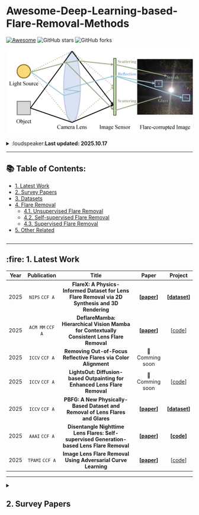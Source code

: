 # Awesome-Deep-Learning-based-Flare-Removal-Methods
[![Awesome](https://cdn.rawgit.com/sindresorhus/awesome/d7305f38d29fed78fa85652e3a63e154dd8e8829/media/badge.svg)](https://github.com/sindresorhus/awesome) ![GitHub stars](https://img.shields.io/github/stars/cranbs/Awesome-Flare-Removal?color=green)  ![GitHub forks](https://img.shields.io/github/forks/cranbs/Awesome-Flare-Removal?color=9cf)

<p align="center">
  <img src="asset/flareRemoval.png" />
</p>

<details>
<summary>:loudspeaker:<strong>Last updated: 2025.10.17</strong></summary>

- [10/2025] Update with ACMMM2025 & ICCV2025 & NeurlPS2025 papers. 
</details>

------

## 📚 Table of Contents:

<table style="margin-left: auto; margin-right: auto;">
    <tr>
          <ul>
              <li><a href="#1-Latest">1. Latest Work</a></li>
              <li><a href="#2-Survey-Papers">2. Survey Papers</a></li>
              <li><a href="#3-Datasets">3. Datasets</a>
              <li><a href="#4-Flare-Removal">4. Flare Removal</a>
                  <ul>
                      <li><a href="#41-unsupervised">4.1. Unsupervised Flare Removal </a></li>
                      <li><a href="#42-selfsupervised">4.2. Self-supervised Flare Removal</a></li>
                      <li><a href="#43-supervised">4.3. Supervised Flare Removal</a></li>
                  </ul>
              </li><li><a href="#5-Other-Related">5. Other Related</a>
          </ul>
    </tr>
</table>

-------

<h2 id="1-Latest">
    <span>:fire: 1. Latest Work </span>
</h2>

| Year |       Publication        |                            Title                             |                            Paper                             |                        Project                        |
| :--: | :----------------------: | :----------------------------------------------------------: | :----------------------------------------------------------: | :---------------------------------------------------: |
| 2025 | `NIPS` `CCF A` | **FlareX: A Physics-Informed Dataset for Lens Flare Removal via 2D Synthesis and 3D Rendering** |      **[[paper](https://arxiv.org/pdf/2510.09995)]**       |   **[[dataset](https://github.com/qulishen/FlareX)]**   |
| 2025 |       `ACM MM` `CCF A`       | **DeflareMamba: Hierarchical Vision Mamba for Contextually Consistent Lens Flare Removal** |       **[[paper](https://arxiv.org/pdf/2508.02113)]**        |  [[code](https://github.com/BNU-ERC-ITEA/DeflareMamba)]       |
| 2025 |       `ICCV` `CCF A`       | **Removing Out-of-Focus Reflective Flares via Color Alignment** |   🚀 Comming soon          |     |
| 2025 |       `ICCV` `CCF A`       | **LightsOut: Diffusion-based Outpainting for Enhanced Lens Flare Removal** |         🚀 Comming soon      |    [[code](https://github.com/Ray-1026/LightsOut-official)]    |
| 2025 | `ICCV` `CCF A` | **PBFG: A New Physically-Based Dataset and Removal of Lens Flares and Glares** |      **[[paper](https://cg.skku.edu/pub/papers/2025-zhu-iccv-pbfg-cam.pdf)]**       |   **[[dataset](https://github.com/cgskku/pbfg)]**   |
| 2025 |        `AAAI` `CCF A`         | **Disentangle Nighttime Lens Flares: Self-supervised Generation-based Lens Flare Removal** |       **[[paper](https://arxiv.org/pdf/2502.10714)]**        |   **[[code](https://github.com/xhnshui/Flare-Removal)]**        |
| 2025 |        `TPAMI` `CCF A`       | **Image Lens Flare Removal Using Adversarial Curve Learning** |       **[[paper](https://ieeexplore.ieee.org/document/10989553)]**        | [[code](https://github.com/YuyanZhou1/Improving-Lens-Flare-Removal)] |

-------------

<details>
    <summary>
        <h2 id="2-Survey-Papers">
            <span>2. Survey Papers</span>
        </h2>
    </summary>

| Year |       Publication        |                            Title                             |                            Paper                             |                        Project                        |
| :--: | :----------------------: | :----------------------------------------------------------: | :----------------------------------------------------------: | :---------------------------------------------------: |
| 2023 | `CVPRW` `CCF A Workshop` | **Mipi 2023 challenge on nighttime flare removal: Methods and results** | **[[paper](https://openaccess.thecvf.com/content/CVPR2023W/MIPI/papers/Dai_MIPI_2023_Challenge_on_Nighttime_Flare_Removal_Methods_and_Results_CVPRW_2023_paper.pdf)]** | **[[project](https://mipi-challenge.org/MIPI2023/)]** |
| 2024 | `CVPRW` `CCF A Workshop` | **Mipi 2024 challenge on nighttime flare removal: Methods and results** | **[[paper](https://ieeexplore.ieee.org/document/10678229)]** | **[[project](https://mipi-challenge.org/MIPI2024/)]** |
| 2023 |         `ArXiv`          |            **Toward flare-free images: A survey**            |       **[[paper](https://arxiv.org/abs/2310.14354)]**        |                                                       |
| 2023 |         `ArXiv`          | **Toward Real Flare Removal: A Comprehensive Pipeline and A New Benchmark** |       **[[paper](https://arxiv.org/pdf/2306.15884)]**        |                                                       |

-------------

<details>
    <summary>
        <h2 id="3-Datasets">
            <span>3. Datasets</span>
        </h2>
    </summary>

| Year |   Publication   |                            Title                             |                            Paper                             |                      Dataset                      |
| :--: | :-------------: | :----------------------------------------------------------: | :----------------------------------------------------------: | :-----------------------------------------------: |
| 2025 | `NIPS` `CCF A` | **FlareX: A Physics-Informed Dataset for Lens Flare Removal via 2D Synthesis and 3D Rendering** |      **[[paper](https://arxiv.org/pdf/2510.09995)]**       |   **[[dataset](https://github.com/qulishen/FlareX)]**   |
| 2025 | `ICCV` `CCF A` | **PBFG: A New Physically-Based Dataset and Removal of Lens Flares and Glares** |      **[[paper](https://cg.skku.edu/pub/papers/2025-zhu-iccv-pbfg-cam.pdf)]**       |   **[[dataset](https://github.com/cgskku/pbfg)]**   |
| 2024 | `TPAMI` `CCF A` | **Flare7k++: Mixing synthetic and real datasets for nighttime flare removal and beyond** |       **[[paper](https://arxiv.org/pdf/2306.04236)]**        | **[[dataset](https://github.com/ykdai/Flare7K)]** |
| 2022 | `NIPS` `CCF A`  | **Flare7k: A phenomenological nighttime flare removal dataset** | **[[paper](https://proceedings.neurips.cc/paper_files/paper/2022/file/1909ac72220bf5016b6c93f08b66cf36-Paper-Datasets_and_Benchmarks.pdf)]** | **[[dataset](https://github.com/ykdai/Flare7K)]** |
| 2023 |     `ArXiv`     | **Tackling scattering and reflective flare in mobile camera systems: A raw image dataset for enhanced flare removal** | **[[paper](https://ui.adsabs.harvard.edu/abs/2023arXiv230714180L/abstract)]** |                                                   |
| 2023 |     `ArXiv`     | **Toward Real Flare Removal: A Comprehensive Pipeline and A New Benchmark** |       **[[paper](https://arxiv.org/pdf/2306.15884)]**        |     
|

-------------------


<details>
    <summary>
        <h2 id="4-Flare-Removal">
            <span>4. Flare removal</span>
        </h2>
    </summary>

<details>
    <summary><h3 id="41-unsupervised"><span>4.1. Unsupervised Flare Removal</span></h3></summary>

| Year |  Publication   |                            Title                             |                            Paper                             |                             Code                             |
| :--: | :------------: | :----------------------------------------------------------: | :----------------------------------------------------------: | :----------------------------------------------------------: |
| 2021 | `ICCV` `CCF A` | **Light source guided single image flare removal from unpaired data** | **[[paper](https://openaccess.thecvf.com/content/ICCV2021/papers/Qiao_Light_Source_Guided_Single-Image_Flare_Removal_From_Unpaired_Data_ICCV_2021_paper.pdf)]** | **[[code](https://github.com/tanmayj2020/LightSourceGuideSingleImageFlareRemoval-ICCV2021)]** |

<details>
    <summary><h3 id="42-selfsupervised"><span>4.2. Self-supervised  Flare Removal</span></h3></summary>

| Year |  Publication   |                            Title                             |                            Paper                             |                             Code                             |
| :--: | :------------: | :----------------------------------------------------------: | :----------------------------------------------------------: | :----------------------------------------------------------: |
| 2025 |        `AAAI` `CCF A`         | **Disentangle Nighttime Lens Flares: Self-supervised Generation-based Lens Flare Removal** |       **[[paper](https://arxiv.org/pdf/2502.10714)]**        |   **[[code](https://github.com/xhnshui/Flare-Removal)]**        |

<details>
    <summary><h3 id="43-supervised"><span>4.3. Supervised  Flare Removal</span></h3></summary>


| Year |          Publication          |                            Title                             |                            Paper                             |                             Code                             |
| :--: | :---------------------------: | :----------------------------------------------------------: | :----------------------------------------------------------: | :----------------------------------------------------------: |
| 2025 |       `ICCV` `CCF A`       | **LightsOut: Diffusion-based Outpainting for Enhanced Lens Flare Removal** |         🚀 Comming soon      |    [[code](https://github.com/Ray-1026/LightsOut-official)]    |
| 2025 |       `ICCV` `CCF A`       | **Removing Out-of-Focus Reflective Flares via Color Alignment** |   🚀 Comming soon          |  🚀 Comming soon      |
| 2025 |       `ACM MM` `CCF A`       | **DeflareMamba: Hierarchical Vision Mamba for Contextually Consistent Lens Flare Removal** |       **[[paper](https://arxiv.org/pdf/2508.02113)]**        |  [[code](https://github.com/BNU-ERC-ITEA/DeflareMamba)]       |
| 2025 |       `IEEE TCSVT` `CCF B`       | **SAFAformer: Scale-Aware Frequency-Adaptive Guidance for Nighttime Flare Removal** |       **[[paper](https://ieeexplore.ieee.org/document/11113259)]**        |         |
| 2025 |       `Neural Networks` `CCF B`       | **LUFormer : A luminance-informed localized transformer with frequency augmentation for nighttime flare removal** |       **[[paper](https://www.sciencedirect.com/science/article/pii/S0893608025005404)]**        |   [[code](https://github.com/HeZhao0725/LUFormer)]|
| 2025 |        `TCE`       | **Nighttime Glare Removal for Consumer Electronics via Latent Space Transformation and Feature Enhanced Attention Mechanism** |       **[[paper](https://ieeexplore.ieee.org/abstract/document/11006158)]**        |   |
| 2025 |        `TPAMI` `CCF A`       | **Image Lens Flare Removal Using Adversarial Curve Learning** |       **[[paper](https://ieeexplore.ieee.org/document/10989553)]**        | [[code](https://github.com/YuyanZhou1/Improving-Lens-Flare-Removal)] |
| 2025 |        `Expert Systems with Applications` `CCF C`       | **IllumiNet: A two-stage model for effective flare removal and light enhancement under complex lighting conditions** |       **[[paper](https://www.sciencedirect.com/science/article/pii/S0957417425012606)]**        |  
| 2025 |       `ICASSP` `CCF C`        |            **Flare-Aware RWKV for Flare Removal**            | **[[paper](https://ieeexplore.ieee.org/document/10888487)]** |                                                              |
| 2025 |   `Neural Networks` `CCF B`   | **When low-light meets flares: Towards Synchronous Flare Removal and Brightness Enhancement** | **[[paper](https://www.sciencedirect.com/science/article/abs/pii/S0893608025000280)]** |                                                              |
| 2025 |   `Neurocomputing` `CCF C`    |        **Mask-Q attention network for flare removal**        | **[[paper](https://www.sciencedirect.com/science/article/abs/pii/S0952197625001034)]** |                                                              |
| 2025 |        `EAAI` `CCF C`         | **A self-prompt based dual-domain network for nighttime flare removal** | **[[paper](https://www.sciencedirect.com/science/article/abs/pii/S0925231225007726)]** |                                                              |
| 2025 |      `IEEE TASE` `CCF B`      | **Self-prior Guided Spatial and Fourier Transformer  for Nighttime Flare Removal** | **[[paper](https://ieeexplore.ieee.org/abstract/document/10877847)]** |        **[[code](https://github.com/cranbs/SGSFT)]**         |
| 2025 |      `IEEE TCSVT` `CCF B`      | **LPFSformer: Location Prior Guided Frequency and Spatial Interactive Learning for Nighttime Flare Removal** | **[[paper](https://ieeexplore.ieee.org/document/10777570)]** |                                                              |
| 2021 |        `ICCV` `CCF A`         |      **How to train neural networks for flare removal**      | **[[paper](https://openaccess.thecvf.com/content/ICCV2021/papers/Wu_How_To_Train_Neural_Networks_for_Flare_Removal_ICCV_2021_paper.pdf)]** | **[[code](https://github.com/budui/flare_removal_pytorch)]** |
| 2022 |        `NIPS` `CCF A`         | **Flare7k: A phenomenological nighttime flare removal dataset** | **[[paper](https://proceedings.neurips.cc/paper_files/paper/2022/file/1909ac72220bf5016b6c93f08b66cf36-Paper-Datasets_and_Benchmarks.pdf)]** |        **[[code](https://github.com/ykdai/Flare7K)]**        |
| 2023 |        `ICCV` `CCF A`         | **Improving lens flare removal with general-purpose pipeline and multiple light sources recovery** | **[[paper](https://openaccess.thecvf.com/content/ICCV2023/papers/Zhou_Improving_Lens_Flare_Removal_with_General-Purpose_Pipeline_and_Multiple_Light_ICCV_2023_paper.pdf)]** | **[[code](https://github.com/YuyanZhou1/Improving-Lens-Flare-Removal)]** |
| 2023 |   `CVPRW` `CCF A Workshop`    | **Hard-negative sampling with cascaded fine-tuning network to boost flare removal performance in the nighttime images** | **[[paper](https://openaccess.thecvf.com/content/CVPR2023W/MIPI/papers/Song_Hard-Negative_Sampling_With_Cascaded_Fine-Tuning_Network_To_Boost_Flare_Removal_CVPRW_2023_paper.pdf)]** |                                                              |
| 2023 |   `CVPRW` `CCF A Workshop`    | **Ff-former: Swin fourier transformer for nighttime flare removal** | **[[paper](https://openaccess.thecvf.com/content/CVPR2023W/MIPI/papers/Zhang_FF-Former_Swin_Fourier_Transformer_for_Nighttime_Flare_Removal_CVPRW_2023_paper.pdf)]** |                                                              |
| 2023 |        `CVPR` `CCF A`         | **Nighttime smartphone reflective flare removal using optical center symmetry prior** | **[[paper](https://openaccess.thecvf.com/content/CVPR2023/papers/Dai_Nighttime_Smartphone_Reflective_Flare_Removal_Using_Optical_Center_Symmetry_Prior_CVPR_2023_paper.pdf)]** |     **[[code](https://github.com/ykdai/BracketFlare)]**      |
| 2024 |       `ICASSP` `CCF C`        | **Flare-free vision: Empowering uformer with depth insights** | **[[paper](https://www.researchgate.net/profile/Marwan-Torki/publication/376586936_FLARE-FREE_VISION_EMPOWERING_UFORMER_WITH_DEPTH_INSIGHTS_ICASSP2024/links/657ea3058e2401526dde1e84/FLARE-FREE-VISION-EMPOWERING-UFORMER-WITH-DEPTH-INSIGHTS-ICASSP2024.pdf)]** | **[[code](https://github.com/yousefkotp/Flare-Free-Vision-Empowering-Uformer-with-Depth-Insights)]** |
| 2024 | `The Visual Computer` `CCF C` | **Mfdnet: Multifrequency deflare network for efficient nighttime flare removal** | **[[paper](https://link.springer.com/article/10.1007/s00371-024-03540-x)]** | **[[code](https://github.com/Jiang-maomao/flare-removal)]**                                                             |
| 2024 |            `ArXiv`            | **Harmonizing Light and Darkness: A Symphony of Prior-guided Data Synthesis and Adaptive Focus for Nighttime Flare Removal** |       **[[paper](https://arxiv.org/pdf/2404.00313)]**        | **[[code](https://github.com/qulishen/Harmonizing-Light-and-Darkness)]** |
| 2024 | `Pattern Recognition` `CCF B` | **Gr-gan: A unified adversarial framework for single image glare removal and denoising** | **[[paper](https://www.sciencedirect.com/science/article/pii/S0031320324005661)]** |                                                              |
| 2024 |        `BMVC` `CCF C`         | **Difflare: Removing image lens flare with latent diffusion model** |       **[[paper](https://arxiv.org/pdf/2407.14746)]**        |    **[[code](https://github.com/TianwenZhou/Difflare)]**     |
| 2024 |         `ACM MM` `CCF A`       | **Understanding and tackling scattering and reflective flare for mobile camera systems** |       **[[paper](https://dl.acm.org/doi/pdf/10.1145/3664647.3681306)]**        |      |
| 2024 | `BMVC` `CCF C` | **GN-FR: Generalizable Neural Radiance Fields for Flare Removal** | **[[paper](https://arxiv.org/pdf/2412.08200)]** |  |
| 2024 |      `IEEE TIP` `CCF A`       | **Towards blind flare removal using knowledge-driven flare-level estimator** | **[[paper](https://ieeexplore.ieee.org/abstract/document/10726687)]** |  

------------------


<details>
    <summary><h2 id="5-Other-Related"><span>5. Other Related</span></h2></summary>
                                                            |
## Related
| Year |  Publication   |                            Title                             |                            Paper                             |                             Code                             |
| :--: | :------------: | :----------------------------------------------------------: | :----------------------------------------------------------: | :----------------------------------------------------------: |
| 2025 |`IEEE IoTJ`| **Adversarial Lens Flares: A Threat to Camera-Based Systems in Smart Devices** | **[[paper](https://ieeexplore.ieee.org/abstract/document/10806811/)]** |   |
| 2025 |`ArXiv`| **Integrating Spatial and Frequency Information for Under-Display Camera Image Restoration** | **[[paper](https://arxiv.org/pdf/2501.18517)]** |   |


## Star History

[![Star History Chart](https://api.star-history.com/svg?repos=cranbs/Awesome-Flare-Removal&type=date&legend=top-left)](https://www.star-history.com/#c%20ran%20b%20s/c%20ran%20b%20s&cranbs/Awesome-Flare-Removal&type=date&legend=top-left)
